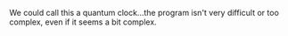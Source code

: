 We could call this a quantum clock...the program isn't very difficult or too complex, even if it seems a bit complex.
